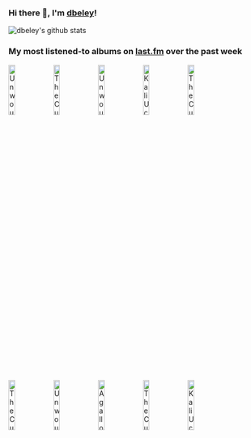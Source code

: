 ### Hi there 👋, I'm [dbeley](https://dbeley.ovh/en)!

![dbeley's github stats](https://github-readme-stats.vercel.app/api?username=dbeley)

### My most listened-to albums on [last.fm](https://www.last.fm/user/d_beley) over the past week

[<img src='https://lastfm.freetls.fastly.net/i/u/300x300/ee4ae5e611f68e5b61e2b89425cc3bbd.png' width='16%' alt='Unwound - Repetition'>](https://www.last.fm/music/unwound/repetition)&nbsp;
[<img src='https://lastfm.freetls.fastly.net/i/u/300x300/d8107b191b710beac0a08ba94aea37ad.jpg' width='16%' alt='The Cure - Disintegration'>](https://www.last.fm/music/the%2bcure/disintegration)&nbsp;
[<img src='https://lastfm.freetls.fastly.net/i/u/300x300/a9271e5ba585a3a4dc45508dabed1bcc.jpg' width='16%' alt='Unwound - Fake Train'>](https://www.last.fm/music/unwound/fake%2btrain)&nbsp;
[<img src='https://lastfm.freetls.fastly.net/i/u/300x300/bf56b9acc7cdf77704bd0a9dbb602c65.jpg' width='16%' alt='Kali Uchis - Isolation'>](https://www.last.fm/music/kali%2buchis/isolation)&nbsp;
[<img src='https://lastfm.freetls.fastly.net/i/u/300x300/dcf7ccf93e1c445583ff952f49eb7a5d.png' width='16%' alt='The Cure - Pornography'>](https://www.last.fm/music/the%2bcure/pornography)&nbsp;
<br>
[<img src='https://lastfm.freetls.fastly.net/i/u/300x300/434fa54e5459058dc64ae00933bb9511.png' width='16%' alt='The Cure - Songs of a Lost World'>](https://www.last.fm/music/the%2bcure/songs%2bof%2ba%2blost%2bworld)&nbsp;
[<img src='https://lastfm.freetls.fastly.net/i/u/300x300/1c758adefc19d1fe7616513f28c318be.jpg' width='16%' alt='Unwound - New Plastic Ideas'>](https://www.last.fm/music/unwound/new%2bplastic%2bideas)&nbsp;
[<img src='https://lastfm.freetls.fastly.net/i/u/300x300/bd898f6391f2434cbe6f517fe1e22f88.png' width='16%' alt='Agalloch - Of Stone, Wind, and Pillor'>](https://www.last.fm/music/agalloch/of%2bstone%252c%2bwind%252c%2band%2bpillor)&nbsp;
[<img src='https://lastfm.freetls.fastly.net/i/u/300x300/7e1f7cafa97e32a9fc549f5cf13061ae.jpg' width='16%' alt='The Cure - Wish'>](https://www.last.fm/music/the%2bcure/wish)&nbsp;
[<img src='https://lastfm.freetls.fastly.net/i/u/300x300/a7f9b7cf0bb3c5c6244875a62b5be5d4.png' width='16%' alt='Kali Uchis - Orquídeas'>](https://www.last.fm/music/kali%2buchis/orqu%25c3%25addeas)&nbsp;
<br>
